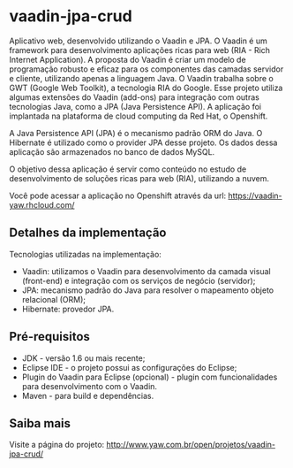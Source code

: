 vaadin-jpa-crud
===============

Aplicativo web, desenvolvido utilizando o Vaadin e JPA. O Vaadin é um framework para desenvolvimento aplicações ricas para web (RIA - Rich Internet Application). A proposta do Vaadin é criar um modelo de programação robusto e eficaz para os componentes das camadas servidor e cliente, utilizando apenas a linguagem Java. O Vaadin trabalha sobre o GWT (Google Web Toolkit), a tecnologia RIA do Google.
Esse projeto utiliza algumas extensões do Vaadin (add-ons) para integração com outras tecnologias Java, como a JPA (Java Persistence API). A aplicação foi implantada na plataforma de cloud computing da Red Hat, o Openshift. 

A Java Persistence API (JPA) é o mecanismo padrão ORM do Java. O Hibernate é utilizado como o provider JPA desse projeto. Os dados dessa aplicação são armazenados no banco de dados MySQL.

O objetivo dessa aplicação é servir como conteúdo no estudo de desenvolvimento de soluções ricas para web (RIA), utilizando a nuvem.

Você pode acessar a aplicação no Openshift através da url: https://vaadin-yaw.rhcloud.com/

Detalhes da implementação
-------
Tecnologias utilizadas na implementação:
* Vaadin: utilizamos o Vaadin para desenvolvimento da camada visual (front-end) e integração com os serviços de negócio (servidor);
* JPA: mecanismo padrão do Java para resolver o mapeamento objeto relacional (ORM);
* Hibernate: provedor JPA.

Pré-requisitos
-------
* JDK - versão 1.6 ou mais recente;
* Eclipse IDE - o projeto possui as configurações do Eclipse;
* Plugin do Vaadin para Eclipse (opcional) - plugin com funcionalidades para desenvolvimento com o Vaadin.
* Maven - para build e dependências.

Saiba mais
-------
Visite a página do projeto:
http://www.yaw.com.br/open/projetos/vaadin-jpa-crud/

